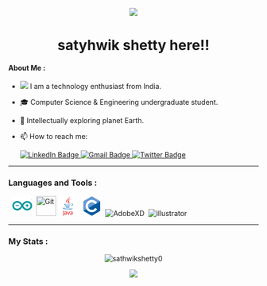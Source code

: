 <p align="center">
  <img src="https://miro.medium.com/max/2048/1*OohqW5DGh9CQS4hLY5FXzA.png" height="200"/>
</p>

<h1 align="center">
  satyhwik shetty here!! 
</h1>


#### About Me :

- <img src="https://media.giphy.com/media/WUlplcMpOCEmTGBtBW/giphy.gif" width="30"> I am a technology enthusiast from India.

- 🎓 Computer Science & Engineering undergraduate student.

- :telescope: Intellectually exploring planet Earth.

- :mailbox: How to reach me:
  <div id="badges">
  <a href="https://in.linkedin.com/in/nehal-hosalikar-35535a204">
    <img src="https://img.shields.io/badge/LinkedIn-0D1117?style=for-the-badge&logo=linkedin&logoColor=informational" alt="LinkedIn Badge"/>
  </a>
  <a href="mailto:sathwikshettyn2@gmail.com">
    <img src="https://img.shields.io/badge/Email-0D1117?style=for-the-badge&logo=gmail&logoColor=red" alt="Gmail Badge"/>
  </a>
  <a href="https://twitter.com/NHosalikar">
    <img src="https://img.shields.io/badge/Twitter-0D1117?style=for-the-badge&logo=twitter&logoColor=blue" alt="Twitter Badge"/>
  </a>
</div>

---

### Languages and Tools :
<div>
&nbsp;
  <img src="https://github.com/devicons/devicon/blob/master/icons/arduino/arduino-original.svg" title="Aurdino" alt="Material UI" width="40" height="40"/>&nbsp;
  <img src="https://www.vectorlogo.zone/logos/git-scm/git-scm-icon.svg" title="Git" **alt="Git" width="40" height="40"/>
  <img src="https://github.com/devicons/devicon/blob/master/icons/java/java-original-wordmark.svg" title="Java" alt="Java" width="40" height="40"/>&nbsp;
  <img src="https://github.com/devicons/devicon/blob/master/icons/c/c-original.svg" title="C" alt="C" width="40" height="40"/>&nbsp;
  <img src="https://cdn.worldvectorlogo.com/logos/adobe-xd.svg" title="AdobeXD" alt="AdobeXD" width="40" height="40"/>&nbsp;
  <img src="https://www.vectorlogo.zone/logos/adobe_illustrator/adobe_illustrator-icon.svg" alt="illustrator" width="40" height="40"/>&nbsp;
  
</div>

---

### My Stats :
<p align="center"><img src="http://github-readme-streak-stats.herokuapp.com?user=sathwikshetty0&theme=github-dark-blue&hide_border=true" alt="sathwikshetty0"/>
<p align="center"><img src="https://github-readme-stats.vercel.app/api?username=sathwikshetty0&theme=github_dark&show_icons=true&count_private=true&hide_border=true"/>

